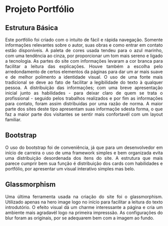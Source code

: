 # Projeto Portfólio

## Estrutura Básica

<p align= "justify">Este portfólio foi criado com o intuito de fácil e rápida navegação. Somente informações relevantes sobre o autor, suas obras e como entrar em contato estão disponíveis.
A paleta de cores usada tendeu para o azul marinho, com uma tendência ao cinza, por proporcionar um tom mais sereno e ligado a tecnologia. As partes do site com informações
levaram a cor branca para facilitar a leitura das explicações.
Houve também a escolha pelo arredondamento de certos elementos da páginas para dar um ar mais suave e de melhor polimento a identidade visual. O uso de uma fonte mais tradicional
se deve ao fato de facilitar a legibilidade do texto à qualquer pessoa.
A distribuição das informações; com uma breve apresentação inicial junto as habilidades - para deixar claro de quem se trata o profissional - seguido pelos trabalhos realizados 
e por fim as informações para contato, foram assim distribuidas por uma razão de norma. A maior parte dos sites deste tipo apresentam suas informaçõe sdesta forma, o que 
faz a maior parte dos visitantes se sentir mais confortavél com um layout familiar.</p>

## Bootstrap

<p align= "justify">O uso do bootstrap foi de conveniência, já que para um desenvolvedor em início de carreira o uso de uma framework simples e bem organizada evita uma distribuição desordenada
dos itens do site. A estrutura que mais parece cumprir bem sua função é distribuição dos cards com habilidades e portfólio, por apresentar um visual interativo simples
mas belo.</p>

## Glassmorphism

<p align= "justify">Uma última ferramenta usada na criação do site foi o glassmorphism. Utilizado apenas na hero image logo no início para facilitar a leitura do texto introdutório. O efeito
visual dá um charme interessante a página e cria um ambiente mais agradavél logo na primeira impresssão. As configurações do blur foram as originais, por se adequarem bem
com a imagem ao fundo.</p>
